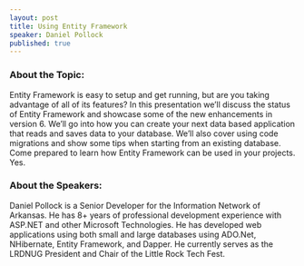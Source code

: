 ```yaml
---
layout: post
title: Using Entity Framework
speaker: Daniel Pollock
published: true
---
```


### About the Topic: 
Entity Framework is easy to setup and get running, but are you taking advantage of all of its features? In this presentation we’ll discuss the status of Entity Framework and showcase some of the new enhancements in version 6. We’ll go into how you can create your next data based application that reads and saves data to your database. We’ll also cover using code migrations and show some tips when starting from an existing database. Come prepared to learn how Entity Framework can be used in your projects. Yes.

### About the Speakers:
Daniel Pollock is a Senior Developer for the Information Network of Arkansas. He has 8+ years of professional development experience with ASP.NET and other Microsoft Technologies. He has developed web applications using both small and large databases using ADO.Net, NHibernate, Entity Framework, and Dapper. He currently serves as the LRDNUG President and Chair of the Little Rock Tech Fest.